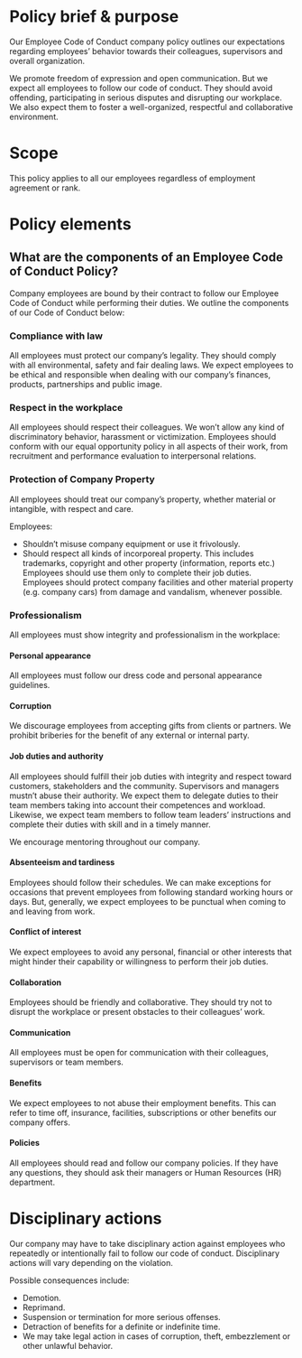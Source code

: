 # Policy brief & purpose

Our Employee Code of Conduct company policy outlines our expectations regarding employees’ behavior towards their colleagues, supervisors and overall organization.

We promote freedom of expression and open communication. But we expect all employees to follow our code of conduct. They should avoid offending, participating in serious disputes and disrupting our workplace. We also expect them to foster a well-organized, respectful and collaborative environment.

# Scope

This policy applies to all our employees regardless of employment agreement or rank.

# Policy elements

## What are the components of an Employee Code of Conduct Policy?

Company employees are bound by their contract to follow our Employee Code of Conduct while performing their duties. We outline the components of our Code of Conduct below:

### Compliance with law

All employees must protect our company’s legality. They should comply with all environmental, safety and fair dealing laws. We expect employees to be ethical and responsible when dealing with our company’s finances, products, partnerships and public image.

### Respect in the workplace

All employees should respect their colleagues. We won’t allow any kind of discriminatory behavior, harassment or victimization. Employees should conform with our equal opportunity policy in all aspects of their work, from recruitment and performance evaluation to interpersonal relations.

### Protection of Company Property

All employees should treat our company’s property, whether material or intangible, with respect and care.

Employees:

- Shouldn’t misuse company equipment or use it frivolously.
- Should respect all kinds of incorporeal property. This includes trademarks, copyright and other property (information, reports etc.) Employees should use them only to complete their job duties.
  Employees should protect company facilities and other material property (e.g. company cars) from damage and vandalism, whenever possible.

### Professionalism

All employees must show integrity and professionalism in the workplace:

#### Personal appearance

All employees must follow our dress code and personal appearance guidelines.

#### Corruption

We discourage employees from accepting gifts from clients or partners. We prohibit briberies for the benefit of any external or internal party.

#### Job duties and authority

All employees should fulfill their job duties with integrity and respect toward customers, stakeholders and the community. Supervisors and managers mustn’t abuse their authority. We expect them to delegate duties to their team members taking into account their competences and workload. Likewise, we expect team members to follow team leaders’ instructions and complete their duties with skill and in a timely manner.

We encourage mentoring throughout our company.

#### Absenteeism and tardiness

Employees should follow their schedules. We can make exceptions for occasions that prevent employees from following standard working hours or days. But, generally, we expect employees to be punctual when coming to and leaving from work.

#### Conflict of interest

We expect employees to avoid any personal, financial or other interests that might hinder their capability or willingness to perform their job duties.

#### Collaboration

Employees should be friendly and collaborative. They should try not to disrupt the workplace or present obstacles to their colleagues’ work.

#### Communication

All employees must be open for communication with their colleagues, supervisors or team members.

#### Benefits

We expect employees to not abuse their employment benefits. This can refer to time off, insurance, facilities, subscriptions or other benefits our company offers.

#### Policies

All employees should read and follow our company policies. If they have any questions, they should ask their managers or Human Resources (HR) department.

# Disciplinary actions

Our company may have to take disciplinary action against employees who repeatedly or intentionally fail to follow our code of conduct. Disciplinary actions will vary depending on the violation.

Possible consequences include:

- Demotion.
- Reprimand.
- Suspension or termination for more serious offenses.
- Detraction of benefits for a definite or indefinite time.
- We may take legal action in cases of corruption, theft, embezzlement or other unlawful behavior.
